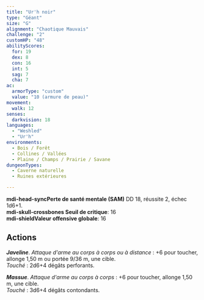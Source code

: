 ```yaml
---
title: "Ur'h noir"
type: "Géant"
size: "G"
alignment: "Chaotique Mauvais"
challenge: "2"
customHP: "48"
abilityScores:
  for: 19
  dex: 8
  con: 16
  int: 5
  sag: 7
  cha: 7
ac:
  armorType: "custom"
  value: "10 (armure de peau)"
movement:
  walk: 12
senses:
  darkvision: 18
languages:
  - "Weshled"
  - "Ur'h"
environments:
  - Bois / Forêt
  - Collines / Vallées
  - Plaine / Champs / Prairie / Savane
dungeonTypes:
  - Caverne naturelle
  - Ruines extérieures

---
```

**<v-icon>mdi-head-sync</v-icon>Perte de santé mentale (SAM)** DD 18, réussite 2, échec 1d6+1.  
**<v-icon>mdi-skull-crossbones</v-icon> Seuil de critique**: 16            
**<v-icon>mdi-shield</v-icon>Valeur offensive globale**: 16      
## Actions
_**Javeline**_. _Attaque d'arme au corps à corps ou à distance_ : +6 pour toucher, allonge 1,50 m ou portée 9/36 m, une cible.  
_Touché_ : 2d6+4 dégâts perforants.

_**Massue**_. _Attaque d'arme au corps à corps_ : +6 pour toucher, allonge 1,50 m, une cible.  
_Touché_ : 3d6+4 dégâts contondants.

